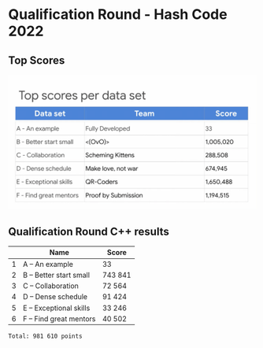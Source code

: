 # Qualification Round - Hash Code 2022

## Top Scores

![top_scores](top_scores.png "Top Scores")

## Qualification Round C++ results

|   | Name | Score |
| - | - | - |
| 1 | A – An example | 33 |
| 2 | B – Better start small | 743 841 |
| 3 | C – Collaboration | 72 564 |
| 4 | D – Dense schedule | 91 424 |
| 5 | E – Exceptional skills | 33 246 |
| 6 | F – Find great mentors | 40 502 |

    Total: 981 610 points

